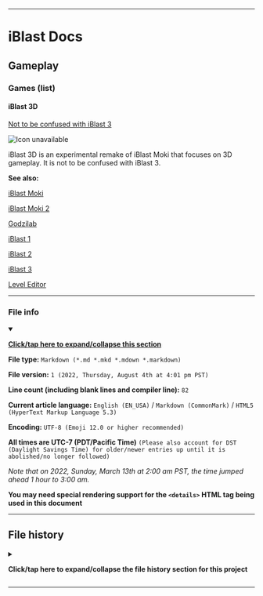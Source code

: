 
***

# iBlast Docs

## Gameplay

### Games (list)

#### iBlast 3D

[Not to be confused with iBlast 3](/Docs/Gameplay/Games/iBlast/3/)

![Icon unavailable](/)

iBlast 3D is an experimental remake of iBlast Moki that focuses on 3D gameplay. It is not to be confused with iBlast 3.

**See also:**

[iBlast Moki](/Docs/History/iBlast_Moki/1/)

[iBlast Moki 2](/Docs/History/iBlast_Moki/2/)

[Godzilab](/Docs/History/Godzilab/)

[iBlast 1](/Docs/Gameplay/Games/iBlast/1/)

[iBlast 2](/Docs/Gameplay/Games/iBlast/2/)

[iBlast 3](/Docs/Gameplay/Games/iBlast/3/)

[Level Editor](/Docs/Gameplay/Level-Editor/)

***

### File info

<details open><summary><p lang="en"><b><u>Click/tap here to expand/collapse this section</u></b></p></summary>

**File type:** `Markdown (*.md *.mkd *.mdown *.markdown)`

**File version:** `1 (2022, Thursday, August 4th at 4:01 pm PST)`

**Line count (including blank lines and compiler line):** `82`

**Current article language:** `English (EN_USA)` / `Markdown (CommonMark)` / `HTML5 (HyperText Markup Language 5.3)`

**Encoding:** `UTF-8 (Emoji 12.0 or higher recommended)`

**All times are UTC-7 (PDT/Pacific Time)** `(Please also account for DST (Daylight Savings Time) for older/newer entries up until it is abolished/no longer followed)`

_Note that on 2022, Sunday, March 13th at 2:00 am PST, the time jumped ahead 1 hour to 3:00 am._

**You may need special rendering support for the `<details>` HTML tag being used in this document**

</details>

***

## File history

<details><summary><p lang="en"><b>Click/tap here to expand/collapse the file history section for this project</b></p></summary>

<details><summary><p lang="en"><b>Version 1 (2022, Thursday, August 4th at 4:01 pm PST)</b></p></summary>

**This version was made by:** [`@seanpm2001`](https://github.com/seanpm2001/)

> Changes:

- [x] Started the file
- [x] Added the title section
- [x] Added the `main` section
- [x] Added the `file info` section
- [x] Added the `file history` section
- [ ] No other changes in version 1

</details>

</details>

***
